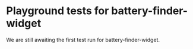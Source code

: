 # Playground tests for battery-finder-widget
We are still awaiting the first test run for battery-finder-widget.
